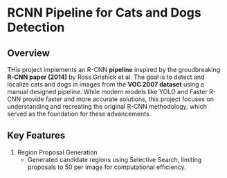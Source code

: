 # RCNN Pipeline for Cats and Dogs Detection

## Overview
THis project implements an R-CNN **pipeline** inspired by the groudbreaking **R-CNN paper (2014)** by Ross Grishick et al. The goal is to detect and localize cats and dogs in images from the **VOC 2007 dataset** using a manual designed pipeline.
While modern models like YOLO and Faster R-CNN provide faster and more accurate solutions, this project focuses on understanding and recreating the original R-CNN methodology, which served as the foundation for these advancements.

## Key Features
1. Region Proposal Generation
   - Generated candidate regions using Selective Search, limiting proposals to 50 per image for computational efficiency.
